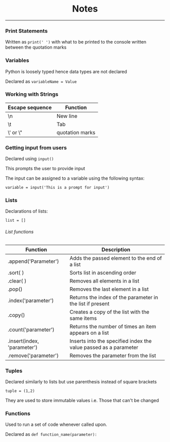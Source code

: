 <h1 style="text-align: center">Notes</h1>
<hr>

### Print Statements

Written as `print(' ')` with what to be printed to the console written between the quotation marks

### Variables

Python is loosely typed hence data types are not declared

Declared as `variableName = Value`

### Working with Strings

| Escape sequence | Function        |
|-----------------|-----------------|
| \n              | New line        |
| \t              | Tab             |
| \\\' or \\\"    | quotation marks |

### Getting input from users

Declared using `input()`

This prompts the user to provide input

The input can be assigned to a variable using the following syntax:

`variable = input('This is a prompt for input')`

### Lists

Declarations of lists:

`list = []`

###### List functions

| Function                    | Description                                                      |
|-----------------------------|------------------------------------------------------------------|
| .append('Parameter')        | Adds the passed element to the end of a list                     |
| .sort( )                    | Sorts list in ascending order                                    |
| .clear( )                   | Removes all elements in a list                                   |
| .pop()                      | Removes the last element in a list                               |
| .index('parameter')         | Returns the index of the parameter in the list if present        |
| .copy()                     | Creates a copy of the list with the same items                   |
| .count('parameter')         | Returns the number of times an item appears on a list            |
| .insert(index, 'parameter') | Inserts into the specified index the value passed as a parameter |
| .remove('parameter')        | Removes the parameter from the list                              |

### Tuples

Declared similarly to lists but use parenthesis instead of square brackets

`tuple = (1,2)`

They are used to store immutable values i.e. Those that can't be changed

### Functions

Used to run a set of code whenever called upon.

Declared as `def function_name(parameter):`
